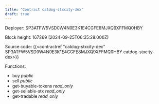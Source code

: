 ```yaml
---
title: "Contract catdog-stxcity-dex"
draft: true
---
```

Deployer: SP3ATFW5VSD0W4N0E3K1E4CGFE8MJXQ9XFFMQ0HBY


 



Block height: 167269 (2024-09-25T06:35:28.000Z)

Source code: {{<contractref "catdog-stxcity-dex" SP3ATFW5VSD0W4N0E3K1E4CGFE8MJXQ9XFFMQ0HBY catdog-stxcity-dex>}}

Functions:

* buy _public_
* sell _public_
* get-buyable-tokens _read_only_
* get-sellable-stx _read_only_
* get-tradable _read_only_
